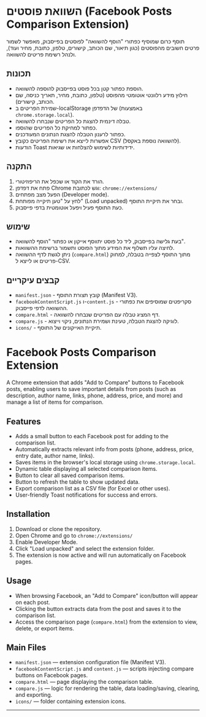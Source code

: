 # השוואת פוסטים (Facebook Posts Comparison Extension)

תוסף כרום שמוסיף כפתורי "הוסף להשוואה" לפוסטים בפייסבוק, מאפשר לשמור פרטים חשובים מהפוסטים (כגון תיאור, שם הכותב, קישורים, טלפון, כתובת, מחיר ועוד), ולנהל רשימת פריטים להשוואה.

## תכונות

- הוספת כפתור קטן בכל פוסט בפייסבוק להוספה להשוואה.
- חילוץ מידע רלוונטי אוטומטי מהפוסט (טלפון, כתובת, מחיר, תאריך כניסה, שם הכותב, קישורים).
- שמירת הפריטים ב-localStorage של הדפדפן (באמצעות `chrome.storage.local`).
- טבלה דינמית להצגת כל הפריטים שנבחרו להשוואה.
- כפתור למחיקת כל הפריטים שהוספו.
- כפתור לרענון הטבלה להצגת הנתונים המעודכנים.
- אפשרות לייצא את רשימת הפריטים כקובץ CSV (להשוואה נוספת באקסל).
- הודעות Toast ידידותיות לשימוש להצלחות או שגיאות.

## התקנה

1. הורד את הקוד או שכפל את הריפוזיטורי.
2. פתח את דפדפן Chrome וגש לכתובת: `chrome://extensions/`
3. הפעל מצב מפתחים (Developer mode).
4. לחץ על "טען תיקייה מפותחת" (Load unpacked) ובחר את תיקיית התוסף.
5. כעת התוסף פעיל ויפעל אוטומטית בדפי פייסבוק.

## שימוש

- בעת גלישה בפייסבוק, ליד כל פוסט יתווסף אייקון או כפתור "הוסף להשוואה".
- לחיצה עליו תשלוף את המידע מתוך הפוסט ותשמור ברשימת ההשוואות.
- ניתן לגשת לדף ההשוואה (`compare.html`) מתוך התוסף לצפייה בטבלה, למחוק פריטים או לייצא ל-CSV.

## קבצים עיקריים

- `manifest.json` - קובץ תצורת התוסף (Manifest V3).
- `facebookContentScript.js` ו-`content.js` - סקריפטים שמוסיפים את כפתורי ההשוואה לדפי פייסבוק.
- `compare.html` - דף המציג טבלה עם הפריטים שנבחרו להשוואה.
- `compare.js` - לוגיקה להצגת הטבלה, טעינת ושמירת הנתונים, ניקוי וייצוא.
- `icons/` - תיקיית האייקונים של התוסף.



# Facebook Posts Comparison Extension

A Chrome extension that adds "Add to Compare" buttons to Facebook posts, enabling users to save important details from posts (such as description, author name, links, phone, address, price, and more) and manage a list of items for comparison.

## Features

- Adds a small button to each Facebook post for adding to the comparison list.
- Automatically extracts relevant info from posts (phone, address, price, entry date, author name, links).
- Saves items in the browser's local storage using `chrome.storage.local`.
- Dynamic table displaying all selected comparison items.
- Button to clear all saved comparison items.
- Button to refresh the table to show updated data.
- Export comparison list as a CSV file (for Excel or other uses).
- User-friendly Toast notifications for success and errors.

## Installation

1. Download or clone the repository.
2. Open Chrome and go to `chrome://extensions/`
3. Enable Developer Mode.
4. Click "Load unpacked" and select the extension folder.
5. The extension is now active and will run automatically on Facebook pages.

## Usage

- When browsing Facebook, an "Add to Compare" icon/button will appear on each post.
- Clicking the button extracts data from the post and saves it to the comparison list.
- Access the comparison page (`compare.html`) from the extension to view, delete, or export items.

## Main Files

- `manifest.json` — extension configuration file (Manifest V3).
- `facebookContentScript.js` and `content.js` — scripts injecting compare buttons on Facebook pages.
- `compare.html` — page displaying the comparison table.
- `compare.js` — logic for rendering the table, data loading/saving, clearing, and exporting.
- `icons/` — folder containing extension icons.


---

